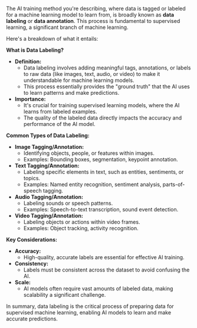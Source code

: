 The AI training method you're describing, where data is tagged or labeled for a machine learning model to learn from, is broadly known as **data labeling** or **data annotation**. This process is fundamental to supervised learning, a significant branch of machine learning.

Here's a breakdown of what it entails:

**What is Data Labeling?**

* **Definition:**
    * Data labeling involves adding meaningful tags, annotations, or labels to raw data (like images, text, audio, or video) to make it understandable for machine learning models.
    * This process essentially provides the "ground truth" that the AI uses to learn patterns and make predictions.
* **Importance:**
    * It's crucial for training supervised learning models, where the AI learns from labeled examples.
    * The quality of the labeled data directly impacts the accuracy and performance of the AI model.

**Common Types of Data Labeling:**

* **Image Tagging/Annotation:**
    * Identifying objects, people, or features within images.
    * Examples: Bounding boxes, segmentation, keypoint annotation.
* **Text Tagging/Annotation:**
    * Labeling specific elements in text, such as entities, sentiments, or topics.
    * Examples: Named entity recognition, sentiment analysis, parts-of-speech tagging.
* **Audio Tagging/Annotation:**
    * Labeling sounds or speech patterns.
    * Examples: Speech-to-text transcription, sound event detection.
* **Video Tagging/Annotation:**
    * Labeling objects or actions within video frames.
    * Examples: Object tracking, activity recognition.

**Key Considerations:**

* **Accuracy:**
    * High-quality, accurate labels are essential for effective AI training.
* **Consistency:**
    * Labels must be consistent across the dataset to avoid confusing the AI.
* **Scale:**
    * AI models often require vast amounts of labeled data, making scalability a significant challenge.

In summary, data labeling is the critical process of preparing data for supervised machine learning, enabling AI models to learn and make accurate predictions.
